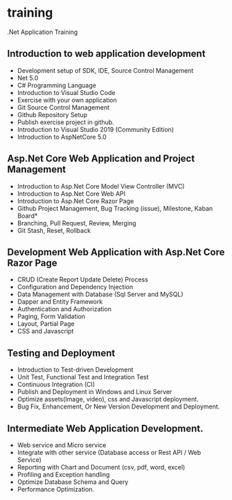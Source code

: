 # training
.Net Application Training

## Introduction to web application development
* Development setup of SDK, IDE, Source Control Management
* Net 5.0
* C# Programming Language
* Introduction to Visual Studio Code
* Exercise with your own application 
* Git Source Control Management
* Github Repository Setup
* Publish exercise project in github.
* Introduction to Visual Studio 2019 (Community Edition)
* Introduction to AspNetCore 5.0
   
## Asp.Net Core Web Application and Project Management
* Introduction to Asp.Net Core Model View Controller (MVC)
* Introduction to Asp.Net Core Web API
* Introduction to Asp.Net Core Razor Page
* Github Project Management, Bug Tracking (issue), Milestone, Kaban Board* 
* Branching, Pull Request, Review, Merging
* Git Stash, Reset, Rollback

## Development Web Application with Asp.Net Core Razor Page
* CRUD (Create Report Update Delete) Process
* Configuration and Dependency Injection
* Data Management with Database (Sql Server and MySQL)
* Dapper and Entity Framework
* Authentication and Authorization
* Paging, Form Validation
* Layout, Partial Page
* CSS and Javascript

## Testing and Deployment
* Introduction to Test-driven Development
* Unit Test, Functional Test and Integration Test
* Continuous Integration (CI)
* Publish and Deployment in Windows and Linux Server
* Optimize assets(Image, video), css and Javascript deployment.
* Bug Fix, Enhancement, Or New Version Development and Deployment.

## Intermediate Web Application Development.
* Web service and Micro service
* Integrate with other service (Database access or Rest API / Web Service)
* Reporting with Chart and Document (csv, pdf, word, excel)
* Profiling and Exception handling
* Optimize Database Schema and Query
* Performance Optimization.

